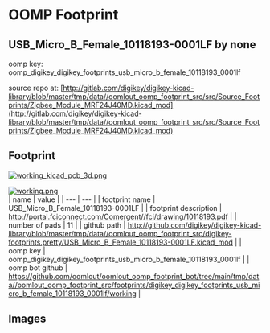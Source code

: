 # OOMP Footprint  
## USB_Micro_B_Female_10118193-0001LF  by none  
  
oomp key: oomp_digikey_digikey_footprints_usb_micro_b_female_10118193_0001lf  
  
source repo at: [http://gitlab.com/digikey/digikey-kicad-library/blob/master/tmp/data//oomlout_oomp_footprint_src/src/Source_Footprints/Zigbee_Module_MRF24J40MD.kicad_mod](http://gitlab.com/digikey/digikey-kicad-library/blob/master/tmp/data//oomlout_oomp_footprint_src/src/Source_Footprints/Zigbee_Module_MRF24J40MD.kicad_mod)  
## Footprint  
  
[![working_kicad_pcb_3d.png](working_kicad_pcb_3d_600.png)](working_kicad_pcb_3d.png)  
  
[![working.png](working_600.png)](working.png)  
| name | value | 
| --- | --- | 
| footprint name | USB_Micro_B_Female_10118193-0001LF | 
| footprint description | http://portal.fciconnect.com/Comergent//fci/drawing/10118193.pdf | 
| number of pads | 11 | 
| github path | http://github.com/digikey/digikey-kicad-library/blob/master/tmp/data//oomlout_oomp_footprint_src/digikey-footprints.pretty/USB_Micro_B_Female_10118193-0001LF.kicad_mod | 
| oomp key | oomp_digikey_digikey_footprints_usb_micro_b_female_10118193_0001lf | 
| oomp bot github | https://github.com/oomlout/oomlout_oomp_footprint_bot/tree/main/tmp/data//oomlout_oomp_footprint_src/footprints/digikey_digikey_footprints_usb_micro_b_female_10118193_0001lf/working | 
## Images  
